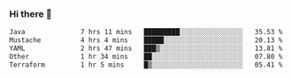 ### Hi there 👋

<!--START_SECTION:waka-->

```txt
Java              7 hrs 11 mins   █████████░░░░░░░░░░░░░░░░   35.53 %
Mustache          4 hrs 4 mins    █████░░░░░░░░░░░░░░░░░░░░   20.13 %
YAML              2 hrs 47 mins   ███▒░░░░░░░░░░░░░░░░░░░░░   13.81 %
Other             1 hr 34 mins    ██░░░░░░░░░░░░░░░░░░░░░░░   07.80 %
Terraform         1 hr 5 mins     █▒░░░░░░░░░░░░░░░░░░░░░░░   05.41 %
```

<!--END_SECTION:waka-->

<!--
**jerry-shao/jerry-shao** is a ✨ _special_ ✨ repository because its `README.md` (this file) appears on your GitHub profile.

Here are some ideas to get you started:

- 🔭 I’m currently working on ...
- 🌱 I’m currently learning ...
- 👯 I’m looking to collaborate on ...
- 🤔 I’m looking for help with ...
- 💬 Ask me about ...
- 📫 How to reach me: ...
- 😄 Pronouns: ...
- ⚡ Fun fact: ...
-->
